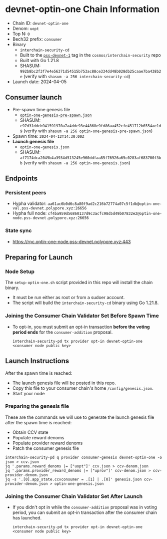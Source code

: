 # devnet-optin-one Chain Information

* Chain ID: `devnet-optin-one`
* Denom: `uopt`
* Top N: `0`
* Bech32 prefix: `consumer`
* Binary
  * `interchain-security-cd`
  * Built to the [`pss-devnet-1`](https://github.com/cosmos/interchain-security/releases/tag/pss-devnet-1) tag in the `cosmos/interchain-security` repo
  * Built with Go 1.21.8
  * SHASUM: `992b8bc2f3f7e4e56371d54515b753ac88ce334dd48b028db25caae7ba438b2e` (verify with `shasum -a 256 interchain-security-cd`)
* Launch date: 2024-04-05

## Consumer launch

* Pre-spawn time genesis file
  * [`optin-one-genesis-pre-spawn.json`](./optin-one-genesis-pre-spawn.json)
  * SHASUM: `c97d31ddcb941591970a7a4ddc93e44868e9fd86aa452cfe451712b6554ae1d9` (verify with `shasum -a 256 optin-one-genesis-pre-spawn.json`)
* Spawn time: `2024-04-12T14:30:00Z`
* **Launch genesis file**
  * `optin-one-genesis.json`
  * SHASUM: `af7174dca2049b4a3934d513245e960ddfaa85f76926a65c0283af683700f3bb` (verify with `shasum -a 256 optin-one-genesis.json`)

## Endpoints

### Persistent peers

* Hypha validator: `aa61ac6b0d6c8a80f9ad2c216b72774a07c5f1db@optin-one-val.pss-devnet.polypore.xyz:26656`
* Hypha full node: `cf4ba959d56860137d9c3acfc98d5d49b07832e2@optin-one-node.pss-devnet.polypore.xyz:26656`

### State sync

* https://rpc.optin-one-node.pss-devnet.polypore.xyz:443

## Preparing for Launch

### Node Setup

The `setup-optin-one.sh` script provided in this repo will install the chain binary.
* It must be run either as root or from a sudoer account.
* The script will build the `interchain-security-cd` binary using Go 1.21.8.

### Joining the Consumer Chain Validator Set Before Spawn Time

* To opt-in, you must submit an opt-in transaction **before the voting period ends** for the `consumer-addition` proposal.
  ```
  interchain-security-pd tx provider opt-in devnet-optin-one <consumer node public key>
  ```

## Launch Instructions

After the spawn time is reached:
  * The launch genesis file will be posted in this repo.
  * Copy this file to your consumer chain's home `/config/genesis.json`.
  * Start your node

### Preparing the genesis file

These are the commands we will use to generate the launch genesis file after the spawn time is reached:

* Obtain CCV state
* Populate reward denoms
* Populate provider reward denoms
* Patch the consumer genesis file
```
interchain-security-pd q provider consumer-genesis devnet-optin-one -o json > ccv.json
jq '.params.reward_denoms |= ["uopt"]' ccv.json > ccv-denom.json
jq '.params.provider_reward_denoms |= ["uprov"]' ccv-denom.json > ccv-provider-denom.json
jq -s '.[0].app_state.ccvconsumer = .[1] | .[0]' genesis.json ccv-provider-denom.json > optin-one-genesis.json
```

### Joining the Consumer Chain Validator Set After Launch

* If you didn't opt in while the `consumer-addition` proposal was in voting period, you can submit an opt-in transaction after the consumer chain has launched.
  ```
  interchain-security-pd tx provider opt-in devnet-optin-one <consumer node public key>
  ```
